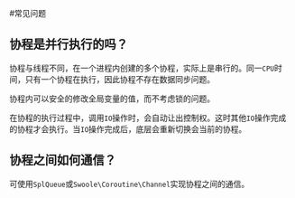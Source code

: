 #常见问题

协程是并行执行的吗？
-----
协程与线程不同，在一个进程内创建的多个协程，实际上是串行的。同一`CPU`时间，只有一个协程在执行，因此协程不存在数据同步问题。

协程内可以安全的修改全局变量的值，而不考虑锁的问题。

在协程的执行过程中，调用`IO`操作时，会自动让出控制权。这时其他`IO`操作完成的协程才会执行。当`IO`操作完成后，底层会重新切换会当前的协程。

协程之间如何通信？
----
可使用`SplQueue`或`Swoole\Coroutine\Channel`实现协程之间的通信。



